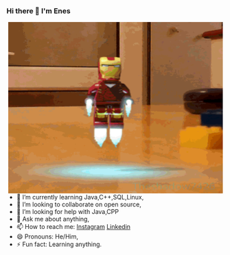 ### Hi there 👋 I'm Enes 

<img align="right" alt="GIF" src="https://github.com/en3sctl/en3sctl/blob/main/undefined%20-%20Imgur.gif" width="500" height="400" />

- 🌱 I’m currently learning Java,C++,SQL,Linux,
- 👯 I’m looking to collaborate on open source,
- 🤔 I’m looking for help with Java,CPP
- 💬 Ask me about anything,
- 📫 How to reach me: [Instagram](https://www.instagram.com/enes.ctl/) [Linkedin](https://pl.linkedin.com/in/enes-catal-11bb44225/pl?trk=people-guest_people_search-card)
- 😄 Pronouns: He/Him,
- ⚡ Fun fact: Learning anything.
